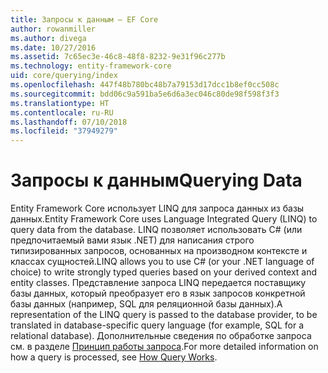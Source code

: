 ```yaml
---
title: Запросы к данным — EF Core
author: rowanmiller
ms.author: divega
ms.date: 10/27/2016
ms.assetid: 7c65ec3e-46c8-48f8-8232-9e31f96c277b
ms.technology: entity-framework-core
uid: core/querying/index
ms.openlocfilehash: 447f48b780bc48b7a79153d17dcc1b8ef0cc508c
ms.sourcegitcommit: bdd06c9a591ba5e6d6a3ec046c80de98f598f3f3
ms.translationtype: HT
ms.contentlocale: ru-RU
ms.lasthandoff: 07/10/2018
ms.locfileid: "37949279"
---
```

# <a name="querying-data"></a><span data-ttu-id="8e428-102">Запросы к данным</span><span class="sxs-lookup"><span data-stu-id="8e428-102">Querying Data</span></span>

<span data-ttu-id="8e428-103">Entity Framework Core использует LINQ для запроса данных из базы данных.</span><span class="sxs-lookup"><span data-stu-id="8e428-103">Entity Framework Core uses Language Integrated Query (LINQ) to query data from the database.</span></span> <span data-ttu-id="8e428-104">LINQ позволяет использовать C# (или предпочитаемый вами язык .NET) для написания строго типизированных запросов, основанных на производном контексте и классах сущностей.</span><span class="sxs-lookup"><span data-stu-id="8e428-104">LINQ allows you to use C# (or your .NET language of choice) to write strongly typed queries based on your derived context and entity classes.</span></span> <span data-ttu-id="8e428-105">Представление запроса LINQ передается поставщику базы данных, который преобразует его в язык запросов конкретной базы данных (например, SQL для реляционной базы данных).</span><span class="sxs-lookup"><span data-stu-id="8e428-105">A representation of the LINQ query is passed to the database provider, to be translated in database-specific query language (for example, SQL for a relational database).</span></span> <span data-ttu-id="8e428-106">Дополнительные сведения по обработке запроса см. в разделе [Принцип работы запроса](overview.md).</span><span class="sxs-lookup"><span data-stu-id="8e428-106">For more detailed information on how a query is processed, see [How Query Works](overview.md).</span></span>
